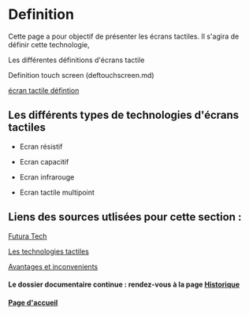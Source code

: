 # Definition 

Cette page a pour objectif de présenter les écrans tactiles. Il s'agira de définir cette technologie,

Les différentes définitions d'écrans tactile

Definition touch screen (deftouchscreen.md) 

[écran tactile défintion](https://www.github.com//images/ecrantactiledefinition.Png)
 
## Les différents types de technologies d'écrans tactiles

- Ecran résistif

- Ecran capacitif

- Ecran infrarouge

- Ecran tactile multipoint


## Liens des sources utlisées pour cette section :



[Futura Tech](https://www.futura-sciences.com/tech/definitions/technologie-ecran-tactile-539/) 

[Les technologies tactiles](http://www-igm.univ-mlv.fr/~dr/XPOSE2008/Les%20technologies%20tactiles/histo_origine.html)

[Avantages et inconvenients](http://www.ordinateur.cc/Matériel/Entrée-et-de-sortie-Devices/31990.html)


#### Le dossier documentaire continue : rendez-vous à la page [Historique](Historique.md)

#### [Page d'accueil](Pagedaccueil)

